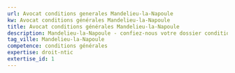```yaml
---
url: Avocat conditions generales Mandelieu-la-Napoule
kw: Avocat conditions générales Mandelieu-la-Napoule
title: Avocat conditions générales Mandelieu-la-Napoule
description: Mandelieu-la-Napoule - confiez-nous votre dossier conditions générales
tag_ville: Mandelieu-la-Napoule
competence: conditions générales
expertise: droit-ntic
extertise_id: 1
---
```

